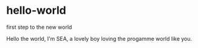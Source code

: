 # hello-world
first step to the new world

Hello the world, I'm SEA, a lovely boy loving the progamme world like you.

